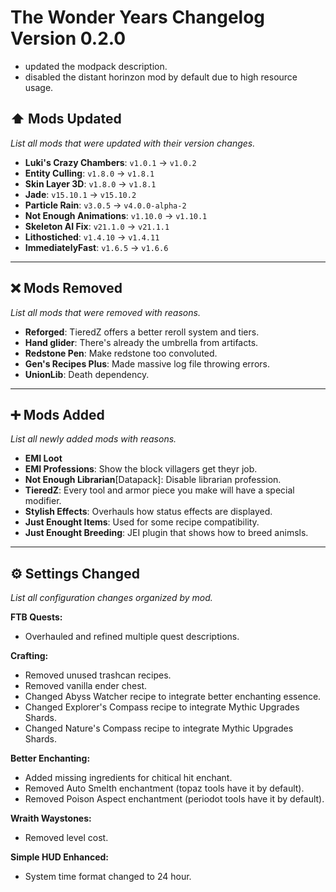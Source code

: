 # The Wonder Years Changelog Version 0.2.0

- updated the modpack description.
- disabled the distant horinzon mod by default due to high resource usage.

## ⬆️ Mods Updated
*List all mods that were updated with their version changes.*

- **Luki's Crazy Chambers**: `v1.0.1` → `v1.0.2`
- **Entity Culling**: `v1.8.0` → `v1.8.1`
- **Skin Layer 3D**: `v1.8.0` → `v1.8.1`
- **Jade**: `v15.10.1` → `v15.10.2`
- **Particle Rain**: `v3.0.5` → `v4.0.0-alpha-2`
- **Not Enough Animations**: `v1.10.0` → `v1.10.1`
- **Skeleton AI Fix**: `v21.1.0` → `v21.1.1`
- **Lithostiched**: `v1.4.10` → `v1.4.11`
- **ImmediatelyFast**: `v1.6.5` → `v1.6.6`

---

## ❌ Mods Removed
*List all mods that were removed with reasons.*

- **Reforged**: TieredZ offers a better reroll system and tiers.
- **Hand glider**: There's already the umbrella from artifacts.
- **Redstone Pen**: Make redstone too convoluted.
- **Gen's Recipes Plus**: Made massive log file throwing errors.
- **UnionLib**: Death dependency.

---

## ➕ Mods Added
*List all newly added mods with reasons.*

- **EMI Loot**
- **EMI Professions**: Show the block villagers get theyr job.
- **Not Enough Librarian**[Datapack]: Disable librarian profession.
- **TieredZ**: Every tool and armor piece you make will have a special modifier.
- **Stylish Effects**: Overhauls how status effects are displayed.
- **Just Enought Items**: Used for some recipe compatibility.
- **Just Enought Breeding**: JEI plugin that shows how to breed animsls.

---

## ⚙️ Settings Changed
*List all configuration changes organized by mod.*

**FTB Quests:**
- Overhauled and refined multiple quest descriptions.

**Crafting:**
- Removed unused trashcan recipes.
- Removed vanilla ender chest.
- Changed Abyss Watcher recipe to integrate better enchanting essence.
- Changed Explorer's Compass recipe to integrate Mythic Upgrades Shards.
- Changed Nature's Compass recipe to integrate Mythic Upgrades Shards.

**Better Enchanting:**
- Added missing ingredients for chitical hit enchant.
- Removed Auto Smelth enchantment (topaz tools have it by default).
- Removed Poison Aspect enchantment (periodot tools have it by default).

**Wraith Waystones:**
- Removed level cost.

**Simple HUD Enhanced:**
- System time format changed to 24 hour.